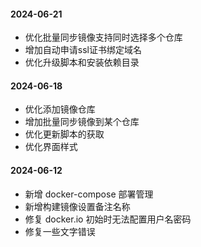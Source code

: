 #### 2024-06-21

- 优化批量同步镜像支持同时选择多个仓库
- 增加自动申请ssl证书绑定域名
- 优化升级脚本和安装依赖目录

#### 2024-06-18

- 优化添加镜像仓库
- 增加批量同步镜像到某个仓库
- 优化更新脚本的获取
- 优化界面样式

#### 2024-06-12

- 新增 docker-compose 部署管理
- 新增构建镜像设置备注名称
- 修复 docker.io 初始时无法配置用户名密码
- 修复一些文字错误